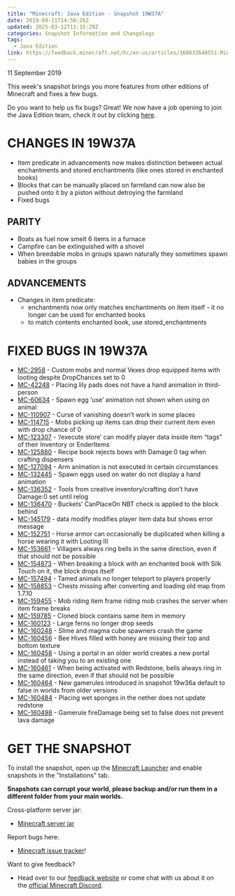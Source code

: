 ```yaml
---
title: "Minecraft: Java Edition - Snapshot 19W37A"
date: 2019-09-11T14:58:26Z
updated: 2025-03-12T11:15:29Z
categories: Snapshot Information and Changelogs
tags:
  - Java Edition
link: https://feedback.minecraft.net/hc/en-us/articles/360033640551-Minecraft-Java-Edition-Snapshot-19W37A
---
```


11 September 2019

This week's snapshot brings you more features from other editions of Minecraft and fixes a few bugs.

Do you want to help us fix bugs? Great! We now have a job opening to join the Java Edition team, check it out by clicking [here](https://jobs.mojang.com/jobs/283690-java-game-developer).

# CHANGES IN 19W37A

- Item predicate in advancements now makes distinction between actual enchantments and stored enchantments (like ones stored in enchanted books)
- Blocks that can be manually placed on farmland can now also be pushed onto it by a piston without detroying the farmland
- Fixed bugs

## PARITY

- Boats as fuel now smelt 6 items in a furnace
- Campfire can be extinguished with a shovel
- When breedable mobs in groups spawn naturally they sometimes spawn babies in the groups

## ADVANCEMENTS

- Changes in item predicate:
  - enchantments now only matches enchantments on item itself - it no longer can be used for enchanted books
  - to match contents enchanted book, use stored_enchantments

# FIXED BUGS IN 19W37A

- [MC-2958](https://bugs.mojang.com/browse/MC-2958) - Custom mobs and normal Vexes drop equipped items with looting despite DropChances set to 0
- [MC-42248](https://bugs.mojang.com/browse/MC-42248) - Placing lily pads does not have a hand animation in third-person
- [MC-60634](https://bugs.mojang.com/browse/MC-60634) - Spawn egg ‘use’ animation not shown when using on animal
- [MC-110907](https://bugs.mojang.com/browse/MC-110907) - Curse of vanishing doesn’t work in some places
- [MC-114715](https://bugs.mojang.com/browse/MC-114715) - Mobs picking up items can drop their current item even with drop chance of 0
- [MC-123307](https://bugs.mojang.com/browse/MC-123307) - ‘/execute store’ can modify player data inside item “tags” of their Inventory or EnderItems
- [MC-125880](https://bugs.mojang.com/browse/MC-125880) - Recipe book rejects bows with Damage:0 tag when crafting dispensers
- [MC-127094](https://bugs.mojang.com/browse/MC-127094) - Arm animation is not executed in certain circumstances
- [MC-132445](https://bugs.mojang.com/browse/MC-132445) - Spawn eggs used on water do not display a hand animation
- [MC-136352](https://bugs.mojang.com/browse/MC-136352) - Tools from creative inventory/crafting don’t have Damage:0 set until relog
- [MC-136470](https://bugs.mojang.com/browse/MC-136470) - Buckets’ CanPlaceOn NBT check is applied to the block behind
- [MC-145179](https://bugs.mojang.com/browse/MC-145179) - data modify modifies player item data but shows error message
- [MC-152751](https://bugs.mojang.com/browse/MC-152751) - Horse armor can occasionally be duplicated when killing a horse wearing it with Looting III
- [MC-153661](https://bugs.mojang.com/browse/MC-153661) - Villagers always ring bells in the same direction, even if that should not be possible
- [MC-154873](https://bugs.mojang.com/browse/MC-154873) - When breaking a block with an enchanted book with Silk Touch on it, the block drops itself
- [MC-157494](https://bugs.mojang.com/browse/MC-157494) - Tamed animals no longer teleport to players properly
- [MC-158853](https://bugs.mojang.com/browse/MC-158853) - Chests missing after converting and loading old map from 1.7.10
- [MC-159455](https://bugs.mojang.com/browse/MC-159455) - Mob riding item frame riding mob crashes the server when item frame breaks
- [MC-159785](https://bugs.mojang.com/browse/MC-159785) - Cloned block contains same item in memory
- [MC-160123](https://bugs.mojang.com/browse/MC-160123) - Large ferns no longer drop seeds
- [MC-160248](https://bugs.mojang.com/browse/MC-160248) - Slime and magma cube spawners crash the game
- [MC-160456](https://bugs.mojang.com/browse/MC-160456) - Bee Hives filled with honey are missing their top and bottom texture
- [MC-160458](https://bugs.mojang.com/browse/MC-160458) - Using a portal in an older world creates a new portal instead of taking you to an existing one
- [MC-160461](https://bugs.mojang.com/browse/MC-160461) - When being activated with Redstone, bells always ring in the same direction, even if that should not be possible
- [MC-160464](https://bugs.mojang.com/browse/MC-160464) - New gamerules introduced in snapshot 19w36a default to false in worlds from older versions
- [MC-160484](https://bugs.mojang.com/browse/MC-160484) - Placing wet sponges in the nether does not update redstone
- [MC-160498](https://bugs.mojang.com/browse/MC-160498) - Gamerule fireDamage being set to false does not prevent lava damage

# GET THE SNAPSHOT

To install the snapshot, open up the [Minecraft Launcher](https://www.minecraft.net/download.html) and enable snapshots in the "Installations" tab.

**Snapshots can corrupt your world, please backup and/or run them in a different folder from your main worlds.**

Cross-platform server jar:

- [Minecraft server jar](https://launcher.mojang.com/v1/objects/e2c6923d9e06f6b98460f0f584567848a70bf71b/server.jar)

Report bugs here:

- [Minecraft issue tracker](https://bugs.mojang.com/browse/MC)!

Want to give feedback?

- Head over to our [feedback website](http://aka.ms/snapshotfeedback) or come chat with us about it on the [official Minecraft Discord](https://discordapp.com/invite/minecraft).
